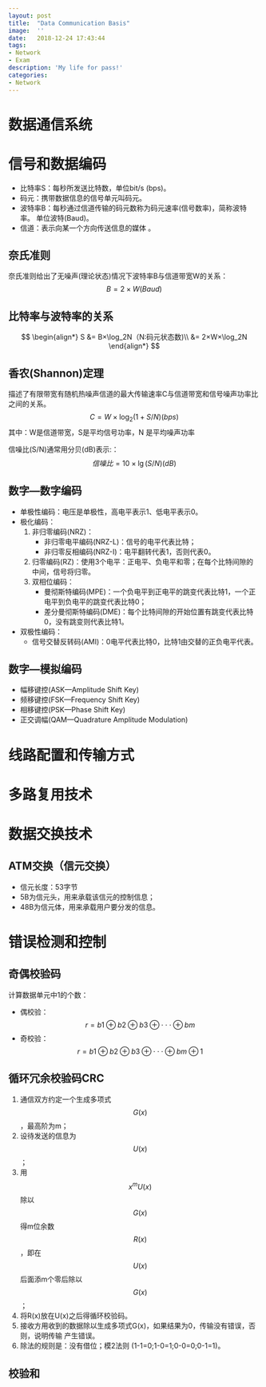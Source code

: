 ```yaml
---
layout:	post
title:	"Data Communication Basis"
image:	''
date:	2018-12-24 17:43:44
tags:	
- Network
- Exam
description: 'My life for pass!'
categories:
- Network
---
```


<script type="text/javascript" src="../MathJax/MathJax.js?config=default"></script>

# 数据通信系统

# 信号和数据编码

- 比特率S：每秒所发送比特数，单位bit/s (bps)。
- 码元：携带数据信息的信号单元叫码元。
- 波特率B：每秒通过信道传输的码元数称为码元速率(信号数率)，简称波特率。 单位波特(Baud)。
- 信道：表示向某一个方向传送信息的媒体 。

## 奈氏准则

奈氏准则给出了无噪声(理论状态)情况下波特率B与信道带宽W的关系：
$$
B = 2×W (Baud)
$$

## 比特率与波特率的关系

$$
\begin{align*}
S &= B×\log_2N（N:码元状态数)\\
&= 2×W×\log_2N
\end{align*}
$$

## 香农(Shannon)定理

描述了有限带宽有随机热噪声信道的最大传输速率C与信道带宽和信号噪声功率比之间的关系。
$$
C=W×\log_2(1+S/N)(bps)
$$
其中：W是信道带宽，S是平均信号功率，N 是平均噪声功率

信噪比(S/N)通常用分贝(dB)表示:：
$$
信噪比=10×\lg(S/N) (dB)
$$

## 数字—数字编码

* 单极性编码：电压是单极性，高电平表示1、低电平表示0。
* 极化编码：
  1. 非归零编码(NRZ)：
     * 非归零电平编码(NRZ-L)：信号的电平代表比特；
     * 非归零反相编码(NRZ-I)：电平翻转代表1，否则代表0。
  2. 归零编码(RZ)：使用3个电平：正电平、负电平和零；在每个比特间隙的中间，信号将归零。
  3. 双相位编码：
     * 曼彻斯特编码(MPE)：一个负电平到正电平的跳变代表比特1，一个正电平到负电平的跳变代表比特0；
     * 差分曼彻斯特编码(DME)：每个比特间隙的开始位置有跳变代表比特0，没有跳变则代表比特1。
* 双极性编码：
  * 信号交替反转码(AMI)：0电平代表比特0，比特1由交替的正负电平代表。

## 数字—模拟编码

- 幅移键控(ASK—Amplitude Shift Key)
- 频移键控(FSK—Frequency Shift Key)
- 相移键控(PSK—Phase Shift Key)
- 正交调幅(QAM—Quadrature Amplitude Modulation) 

# 线路配置和传输方式

# 多路复用技术

# 数据交换技术

## ATM交换（信元交换）

* 信元长度：53字节
* 5B为信元头，用来承载该信元的控制信息；
* 48B为信元体，用来承载用户要分发的信息。

# 错误检测和控制

## 奇偶校验码

计算数据单元中1的个数：

* 偶校验：$$r= b1⊕b2⊕ b3⊕⋅⋅⋅⊕bm$$
* 奇校验：$$r= b1⊕b2⊕b3⊕⋅⋅⋅⊕bm⊕1$$

## 循环冗余校验码CRC

1. 通信双方约定一个生成多项式$$G(x)$$，最高阶为m；
2. 设待发送的信息为$$U(x)$$；
3. 用$$x^mU(x)$$除以$$G(x)$$得m位余数$$R(x)$$，即在$$U(x)$$后面添m个零后除以$$G(x)$$；
4. 将R(x)放在U(x)之后得循环校验码。 
5. 接收方用收到的数据除以生成多项式G(x)，如果结果为0，传输没有错误，否则，说明传输
   产生错误。
6. 除法的规则是：没有借位；模2法则 (1-1=0;1-0=1;0-0=0;0-1=1)。

## 校验和